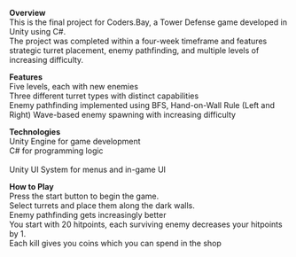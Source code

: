 **Overview**<br>
This is the final project for Coders.Bay, a Tower Defense game developed in Unity using C#. <br>
The project was completed within a four-week timeframe and features strategic turret placement, enemy pathfinding, and multiple levels of increasing difficulty.<br>

**Features**<br>
Five levels, each with new enemies<br>
Three different turret types with distinct capabilities<br>
Enemy pathfinding implemented using BFS, Hand-on-Wall Rule (Left and Right)
Wave-based enemy spawning with increasing difficulty<br>

**Technologies**<br>
Unity Engine for game development<br>
C# for programming logic<br><br>
Unity UI System for menus and in-game UI<br>

**How to Play**<br>
Press the start button to begin the game.<br>
Select turrets and place them along the dark walls.<br>
Enemy pathfinding gets increasingly better<br>
You start with 20 hitpoints, each surviving enemy decreases your hitpoints by 1.<br>
Each kill gives you coins which you can spend in the shop<br>
